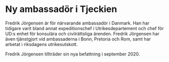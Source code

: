 # Ny ambassadör i Tjeckien

Fredrik Jörgensen är för närvarande ambassadör i Danmark. Han har tidigare varit bland annat expeditionschef i Utrikesdepartement och chef för UD:s enhet för konsulära och civilrättsliga ärenden. Fredrik Jörgensen har även tjänstgjort vid ambassaderna i Bonn, Pretoria och Rom, samt har arbetat i riksdagens utrikesutskott.

Fredrik Jörgensen tillträder sin nya befattning i september 2020\.
